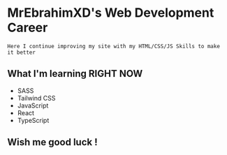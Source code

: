 # MrEbrahimXD's Web Development Career
``
Here I continue improving my site with my HTML/CSS/JS Skills to make it better
``

## What I'm learning RIGHT NOW 
 
* SASS
* Tailwind CSS
* JavaScript
* React
* TypeScript

## Wish me good luck !

